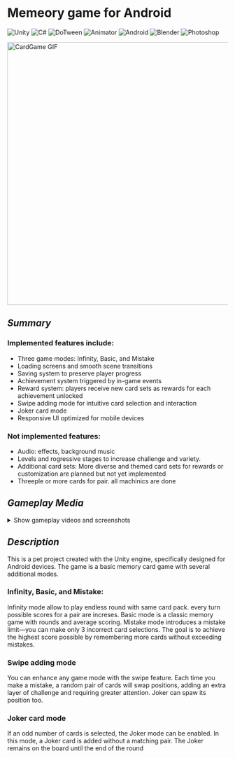 # **Memeory game for Android**

![Unity](https://img.shields.io/badge/-Unity-000000?style=flat-square&logo=unity&logoColor=white)
![C#](https://img.shields.io/badge/-C%23-239120?style=flat-square&logo=c-sharp&logoColor=white)
![DoTween](https://img.shields.io/badge/-DoTween-ff69b4?style=flat-square&logo=dotnet&logoColor=white)
![Animator](https://img.shields.io/badge/-Animator-00aced?style=flat-square&logo=unity&logoColor=white)
![Android](https://img.shields.io/badge/-Android-3ddc84?style=flat-square&logo=android&logoColor=white)
![Blender](https://img.shields.io/badge/-Blender-E57928?style=flat-square&logo=blender&logoColor=white)
![Photoshop](https://img.shields.io/badge/-Photoshop-31A8FF?style=flat-square&logo=adobe-photoshop&logoColor=white) 

<img src="https://github.com/user-attachments/assets/294263a2-ac45-4137-9614-b27eb19c0a32" alt="CardGame GIF" width="600" />

## *Summary*

### Implemented features include:
- Three game modes: Infinity, Basic, and Mistake
- Loading screens and smooth scene transitions
- Saving system to preserve player progress
- Achievement system triggered by in-game events
- Reward system: players receive new card sets as rewards for each achievement unlocked
- Swipe adding mode for intuitive card selection and interaction
- Joker card mode
- Responsive UI optimized for mobile devices

### Not implemented features:
- Audio: effects, background music
- Levels and rogressive stages to increase challenge and variety.
- Additional card sets: More diverse and themed card sets for rewards or customization are planned but not yet implemented
- Threeple or more cards for pair. all machinics are done 
## *Gameplay Media*

<details>
  <summary>Show gameplay videos and screenshots</summary>

  ### Videos

  [![Watch gameplay video](https://img.youtube.com/vi/UCK7Kle86KE/hqdefault.jpg)](https://youtu.be/UCK7Kle86KE)

  ### Screenshots

  <p align="center">
    <img width="600" alt="image" src="https://github.com/user-attachments/assets/c7cb02c9-9007-43f3-ba43-3e3ff490eaf5" />
    <img width="600" alt="image" src="https://github.com/user-attachments/assets/12c97d86-e3f3-402b-8c78-8611061cea0c" />
    <img width="600" alt="image" src="https://github.com/user-attachments/assets/ef26343f-25b6-45fc-9ab6-5d740ef93121" />
    <img width="600" alt="image" src="https://github.com/user-attachments/assets/7d4ecf6a-50d9-4e49-9c66-aeab7d98e904" />
  </p>

</details>

## *Description*
This is a pet project created with the Unity engine, specifically designed for Android devices. The game is a basic memory card game with several additional modes.

### Infinity, Basic, and Mistake:
Infinity mode allow to play endless round with same card pack. every turn possible scores for a pair are increses.
Basic mode is a classic memory game with rounds and average scoring.
Mistake mode introduces a mistake limit—you can make only 3 incorrect card selections. The goal is to achieve the highest score possible by remembering more cards without exceeding mistakes.

### Swipe adding mode
You can enhance any game mode with the swipe feature. Each time you make a mistake, a random pair of cards will swap positions, adding an extra layer of challenge and requiring greater attention. Joker can spaw its position too.

### Joker card mode
If an odd number of cards is selected, the Joker mode can be enabled. In this mode, a Joker card is added without a matching pair. The Joker remains on the board until the end of the round
